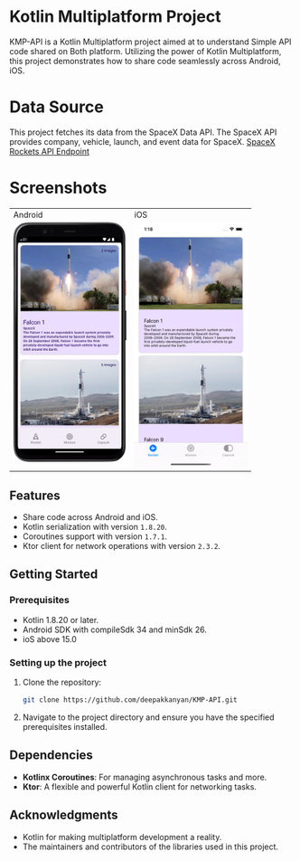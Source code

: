 # Kotlin Multiplatform Project

KMP-API is a Kotlin Multiplatform project aimed at to understand Simple API code shared on Both platform. 
Utilizing the power of Kotlin Multiplatform, this project demonstrates how to share code seamlessly across Android, iOS.

# Data Source

This project fetches its data from the SpaceX Data API. The SpaceX API provides company, vehicle, launch, and event data for SpaceX.
[SpaceX Rockets API Endpoint](https://api.spacexdata.com/v4/rockets)

# Screenshots
<table>
  <tr>
    <td>Android</td>
     <td>iOS</td>
  </tr>
  <tr>
    <td valign="top"><img src="https://github.com/deepakkanyan/KMP-API/blob/master/images/android.png" alt="Android screenshot" width="200"/></td>
    <td valign="top"><img src="https://github.com/deepakkanyan/KMP-API/blob/master/images/ios.png" alt="iOS screenshot" width="200"/></td>
  </tr>
 </table>

## Features

- Share code across Android and iOS.
- Kotlin serialization with version `1.8.20`.
- Coroutines support with version `1.7.1`.
- Ktor client for network operations with version `2.3.2`.

## Getting Started

### Prerequisites

- Kotlin 1.8.20 or later.
- Android SDK with compileSdk 34 and minSdk 26.
- ioS above 15.0

### Setting up the project

1. Clone the repository:

   ```bash
   git clone https://github.com/deepakkanyan/KMP-API.git
   ```

2. Navigate to the project directory and ensure you have the specified prerequisites installed.

## Dependencies

- **Kotlinx Coroutines**: For managing asynchronous tasks and more.
- **Ktor**: A flexible and powerful Kotlin client for networking tasks.

## Acknowledgments

- Kotlin for making multiplatform development a reality.
- The maintainers and contributors of the libraries used in this project.
